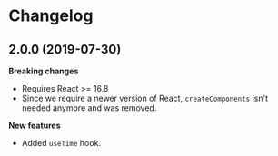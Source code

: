 # Changelog

## 2.0.0 (2019-07-30)

**Breaking changes**

* Requires React >= 16.8
* Since we require a newer version of React, `createComponents` isn't needed
  anymore and was removed.

**New features**

* Added `useTime` hook.
